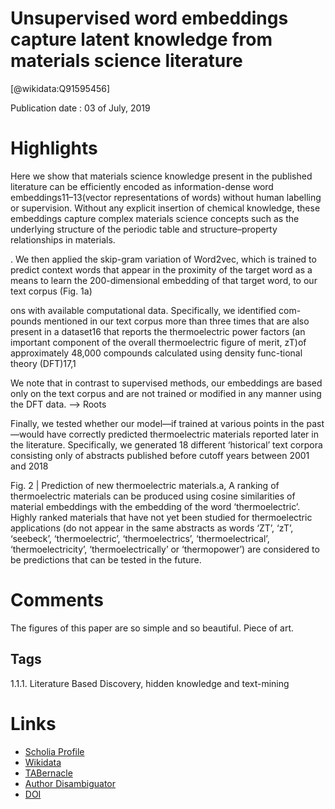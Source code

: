 
Unsupervised word embeddings capture latent knowledge from materials science literature
=======================================================================================
  
  [@wikidata:Q91595456]  
  
Publication date : 03 of July, 2019  

# Highlights

Here we show that materials science knowledge present in the published literature can be efficiently encoded as information-dense word embeddings11–13(vector representations of words) without human labelling or supervision. Without any explicit insertion of chemical knowledge, these embeddings capture complex materials science concepts such as the underlying structure of the periodic table and structure–property relationships in materials. 

. We then applied the skip-gram variation of Word2vec, which is trained to predict context words that appear in the proximity of the target word as a means to learn the 200-dimensional embedding of that target word, to our text corpus (Fig. 1a)

ons with available computational data. Specifically, we identified com-pounds mentioned in our text corpus more than three times that are also present in a dataset16 that reports the thermoelectric power factors (an important component of the overall thermoelectric figure of merit, zT)of approximately 48,000 compounds calculated using density func-tional theory (DFT)17,1

We note that in contrast to supervised methods, our embeddings are based only on the text corpus and are not trained or modified in any manner using the DFT data.
--> Roots

Finally, we tested whether our model—if trained at various points in the past—would have correctly predicted thermoelectric materials reported later in the literature. Specifically, we generated 18 different ‘historical’ text corpora consisting only of abstracts published before cutoff years between 2001 and 2018

Fig. 2 | Prediction of new thermoelectric materials.a, A ranking of thermoelectric materials can be produced using cosine similarities of material embeddings with the embedding of the word ‘thermoelectric’. Highly ranked materials that have not yet been studied for thermoelectric applications (do not appear in the same abstracts as words ‘ZT’, ‘zT’, ‘seebeck’, ‘thermoelectric’, ‘thermoelectrics’, ‘thermoelectrical’, ‘thermoelectricity’, ‘thermoelectrically’ or ‘thermopower’) are considered to be predictions that can be tested in the future.

 # Comments

The figures of this paper are so simple and so beautiful. Piece of art.

## Tags
1.1.1. Literature Based Discovery, hidden knowledge and text-mining

# Links
  
 * [Scholia Profile](https://scholia.toolforge.org/work/Q91595456)  
 * [Wikidata](https://www.wikidata.org/wiki/Q91595456)  
 * [TABernacle](https://tabernacle.toolforge.org/?#/tab/manual/Q91595456/P921%3BP4510)  
 * [Author Disambiguator](https://author-disambiguator.toolforge.org/work_item_oauth.php?id=Q91595456&batch_id=&match=1&author_list_id=&doit=Get+author+links+for+work)  
 * [DOI](https://doi.org/10.1038/S41586-019-1335-8)  
